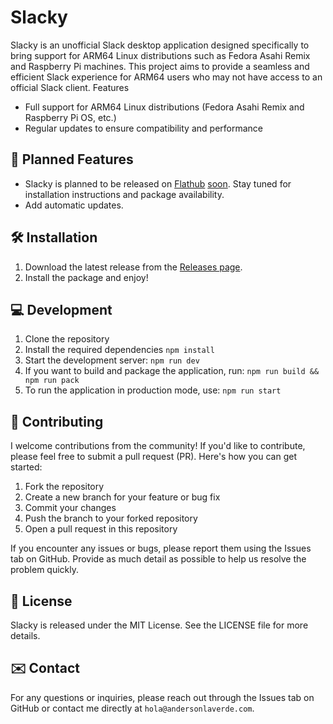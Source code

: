 # Slacky

Slacky is an unofficial Slack desktop application designed specifically to bring support for ARM64 Linux distributions such as Fedora Asahi Remix and Raspberry Pi machines. This project aims to provide a seamless and efficient Slack experience for ARM64 users who may not have access to an official Slack client.
Features

- Full support for ARM64 Linux distributions (Fedora Asahi Remix and Raspberry Pi OS, etc.)
- Regular updates to ensure compatibility and performance

## 📝 Planned Features
- Slacky is planned to be released on [Flathub](https://flathub.org/) [soon](https://github.com/andirsun/Slacky/issues/10). Stay tuned for installation instructions and package availability.
- Add automatic updates.

## 🛠️ Installation

1. Download the latest release from the [Releases page](https://github.com/andirsun/Slacky/releases).
2. Install the package and enjoy!

## 💻 Development

1. Clone the repository
2. Install the required dependencies `npm install`
3. Start the development server: `npm run dev`
4. If you want to build and package the application, run: `npm run build && npm run pack`
5. To run the application in production mode, use: `npm run start`

## 🤝 Contributing
I welcome contributions from the community! If you'd like to contribute, please feel free to submit a pull request (PR). Here's how you can get started:

1. Fork the repository
2. Create a new branch for your feature or bug fix
3. Commit your changes
4. Push the branch to your forked repository
5. Open a pull request in this repository

If you encounter any issues or bugs, please report them using the Issues tab on GitHub. Provide as much detail as possible to help us resolve the problem quickly.

## 🪪 License
Slacky is released under the MIT License. See the LICENSE file for more details.

## ✉️ Contact
For any questions or inquiries, please reach out through the Issues tab on GitHub or contact me directly at `hola@andersonlaverde.com`.
